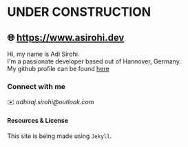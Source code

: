 # UNDER CONSTRUCTION
## 🌐 https://www.asirohi.dev
Hi, my name is Adi Sirohi.<br>
I'm a passionate developer based out of Hannover, Germany.<br>
My github profile can be found [here](https://github.com/Brutuski)

### Connect with me
✉️ _adhiraj.sirohi@outlook.com_

#### Resources & License
This site is being made using `Jekyll`.

